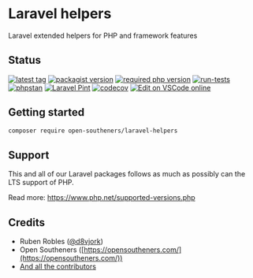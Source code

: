 # Laravel helpers

Laravel extended helpers for PHP and framework features

## Status

[![latest tag](https://img.shields.io/github/v/tag/open-southeners/laravel-helpers?label=latest&sort=semver)](https://github.com/open-southeners/laravel-helpers/releases/latest) [![packagist version](https://img.shields.io/packagist/v/open-southeners/laravel-helpers)](https://packagist.org/packages/open-southeners/laravel-helpers) [![required php version](https://img.shields.io/packagist/php-v/open-southeners/laravel-helpers)](https://www.php.net/supported-versions.php) [![run-tests](https://github.com/open-southeners/laravel-helpers/actions/workflows/tests.yml/badge.svg?branch=main)](https://github.com/open-southeners/laravel-helpers/actions/workflows/tests.yml) [![phpstan](https://github.com/open-southeners/laravel-helpers/actions/workflows/phpstan.yml/badge.svg)](https://github.com/open-southeners/laravel-helpers/actions/workflows/phpstan.yml) [![Laravel Pint](https://img.shields.io/badge/code%20style-pint-orange?logo=laravel)](https://github.com/open-southeners/laravel-helpers/actions/workflows/pint.yml) [![codecov](https://codecov.io/gh/open-southeners/laravel-helpers/branch/main/graph/badge.svg?token=GY3974Z90U)](https://codecov.io/gh/open-southeners/laravel-helpers) [![Edit on VSCode online](https://img.shields.io/badge/vscode-edit%20online-blue?logo=visualstudiocode)](https://vscode.dev/github/open-southeners/laravel-helpers)

## Getting started

```sh
composer require open-southeners/laravel-helpers
```

## Support

This and all of our Laravel packages follows as much as possibly can the LTS support of PHP.

Read more: https://www.php.net/supported-versions.php

## Credits

- Ruben Robles ([@d8vjork](https://github.com/d8vjork))
- Open Southeners ([https://opensoutheners.com/](https://opensoutheners.com/))
- [And all the contributors](https://github.com/open-southeners/laravel_helpers/graphs/contributors)
